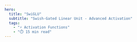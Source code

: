 ```yaml
---
hero:
  title: "SwiGLU"
  subtitle: "Swish-Gated Linear Unit - Advanced Activation"
  tags:
    - "⚡ Activation Functions"
    - "⏱️ 15 min read"
---
```


